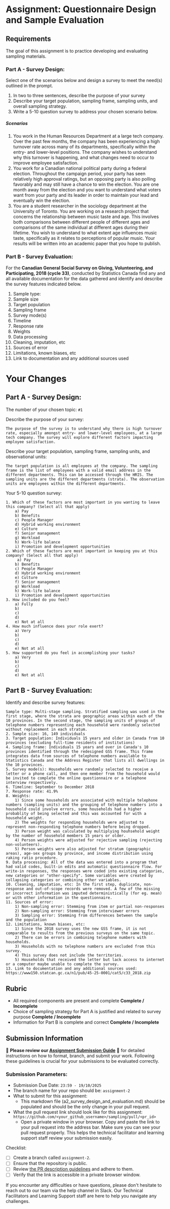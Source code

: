 # Assignment: Questionnaire Design and Sample Evaluation

## Requirements

The goal of this assignment is to practice developing and evaluating sampling materials.

### Part A - Survey Design:

Select one of the scenarios below and design a survey to meet the need(s) outlined in the prompt.

1.	In two to three sentences, describe the purpose of your survey
2.	Describe your target population, sampling frame, sampling units, and overall sampling strategy.
3.	Write a 5-10 question survey to address your chosen scenario below.

##### Scenarios
1.	You work in the Human Resources Department at a large tech company. Over the past few months, the company has been experiencing a high turnover rate across many of its departments, specifically within the entry- and lower-level positions. The company wishes to understand why this turnover is happening, and what changes need to occur to improve employee satisfaction.
2.	You work for a Canadian national political party during a federal election. Throughout the campaign period, your party has seen relatively high approval ratings, but an opposing party is also polling favorably and may still have a chance to win the election. You are one month away from the election and you want to understand what voters want from your party and its leader in order to maintain your lead and eventually win the election.
3.	You are a student researcher in the sociology department at the University of Toronto. You are working on a research project that concerns the relationship between music taste and age. This involves both comparisons between different people of different ages and comparisons of the same individual at different ages during their lifetime. You wish to understand to what extent age influences music taste, specifically as it relates to perceptions of popular music. Your results will be written into an academic paper that you hope to publish.

### Part B - Survey Evaluation:

For the **Canadian General Social Survey on Giving, Volunteering, and Participating, 2018 (cycle 33)**, conducted by Statistics Canada find any and all available documentation for the data gathered and identify and describe the survey features indicated below.

1. Sample type: 
2. Sample size
3. Target population
4. Sampling frame
5. Survey mode(s) 
6. Timeline
7. Response rate
8. Weights
9. Data processing
10. Cleaning, imputation, etc
11. Sources of error
12. Limitations, known biases, etc
13. Link to documentation and any additional sources used

# Your Changes

## Part A - Survey Design: 

The number of your chosen topic: `#1`

Describe the purpose of your survey:
```
The purpose of the survey is to understand why there is high turnover rate, especially amongst entry- and lower-level employees, at a large tech company. The survey will explore different factors impacting employee satisfaction.  
```

Describe your target population, sampling frame, sampling units, and observational units:
```
The target population is all employees at the company. The sampling frame is the list of employees with a valid email address in the different departments. This can be accessed through the HRIS. The sampling units are the different departments (strata). The observation units are employees within the different departments.  
```

Your 5-10 question survey:
```
1. Which of these factors are most important in you wanting to leave this company? (Select all that apply)
    a) Pay
    b) Benefits
    c) People Manager
    d) Hybrid working environment
    e) Culture
    f) Senior management
    g) Workload
    h) Work-life balance
    i) Promotion and development opportunities
2. Which of these factors are most important in keeping you at this company? (Select all that apply)
     a) Pay
    b) Benefits
    c) People Manager
    d) Hybrid working environment
    e) Culture
    f) Senior management
    g) Workload
    h) Work-life balance
    i) Promotion and development opportunities
3. How included do you feel?
    a) Fully
    b) 
    c) 
    d)
    e) Not at all
4. How much influence does your role exert?
    a) Very
    b)
    c)
    d)
    e) Not at all
5. How supported do you feel in accomplishing your tasks? 
    a) Very
    b)
    c)
    d)
    e) Not at all

```

## Part B - Survey Evaluation:

Identify and describe survey features:

```
Sample type: Multi-stage sampling. Stratified sampling was used in the first stage, where the strata are geographic areas within each of the 10 provinces. In the second stage, the sampling units of groups of telephone numbers representing each household were randomly selected without replacement in each stratum. 
2. Sample size: 16, 149 individuals 
3. Target population: Individuals 15 years and older in Canada from 10 provinces (excluding full-time residents of institutions)
4. Sampling frame: Individuals 15 years and over in Canada's 10 provinces identified through the redesigned GSS frame. This frame integrates data from sources of telephone numbers available to Statistics Canada and the Address Register that lists all dwellings in the 10 provinces. 
5. Survey mode(s): Households were randomly selected to receive a letter or a phone call, and then one member from the household would be invited to complete the online questionnaire or a telephone interview respectively.   
6. Timeline: September to December 2018
7. Response rate: 41.9% 
8. Weights: 
    1) Since some households are associated with multiple telephone numbers (sampling units) and the grouping of telephone numbers into a household could involve errors, some households had a higher probablity of being selected and this was accounted for with a household weight.
    2) The weights for responding households were adjusted to represent non-responding telephone numbers before being dropped.  
    3) Person weight was calculated by multiplying houhsehold weight by the number of household members 15 years or older. 
    4) Person weights were adjusted for rejective sampling (rejecting non-volunteers).
    5) Person weights were also adjusted for stratum (geographic areas), age-sex groups by province, and income distribution using raking ratio procedure. 
9. Data processing: All of the data was entered into a program that had valid codes, built-in edits and automatic questionnaire flow. For write-in responses, the responses were coded into existing categories, new categories or "other-specify". Some variables were created by collapsing categories or combining other variables. 
10. Cleaning, imputation, etc: In the first step, duplicate, non-response and out-of-scope records were removed. A few of the missing or incorrect information was imputed deterministically (for eg. mean) or with other information in the questionnaire. 
11. Sources of error: 
    1) Non-sampling error: Stemming from item or partial non-responses
    2) Non-sampling error: Stemming from interviewer errors
    3) Sampling error: Stemming from differences between the sample and the population
12. Limitations, known biases, etc:
    1) Since the 2018 survey uses the new GSS frame, it is not comparable to results from the previous surveys on the same topic. 
    2) There can be errors in combining telephone numbers with households. 
    3) Households with no telephone numbers are excluded from this survey.
    4) This survey does not include the territories. 
    5) Households that received the letter but lack access to internet or a computer maybe unable to complete the survey. 
13. Link to documentation and any additional sources used: https://www150.statcan.gc.ca/n1/pub/45-25-0001/cat5/c33_2018.zip 

```

## Rubric

-	All required components are present and complete **Complete / Incomplete**
-	Choice of sampling strategy for Part A is justified and related to survey purpose **Complete / Incomplete**
-	Information for Part B is complete and correct **Complete / Incomplete**

## Submission Information

🚨 **Please review our [Assignment Submission Guide](https://github.com/UofT-DSI/onboarding/blob/main/onboarding_documents/submissions.md)** 🚨 for detailed instructions on how to format, branch, and submit your work. Following these guidelines is crucial for your submissions to be evaluated correctly.

### Submission Parameters:
* Submission Due Date: `23:59 - 19/10/2025`
* The branch name for your repo should be: `assignment-2`
* What to submit for this assignment:
    * This markdown file (a2_survey_design_and_evaluation.md) should be populated and should be the only change in your pull request.
* What the pull request link should look like for this assignment: `https://github.com/<your_github_username>/sampling/pull/<pr_id>`
    * Open a private window in your browser. Copy and paste the link to your pull request into the address bar. Make sure you can see your pull request properly. This helps the technical facilitator and learning support staff review your submission easily.

Checklist:
- [ ] Create a branch called `assignment-2`.
- [ ] Ensure that the repository is public.
- [ ] Review [the PR description guidelines](https://github.com/UofT-DSI/onboarding/blob/main/onboarding_documents/submissions.md#guidelines-for-pull-request-descriptions) and adhere to them.
- [ ] Verify that the link is accessible in a private browser window.

If you encounter any difficulties or have questions, please don't hesitate to reach out to our team via the help channel in Slack. Our Technical Facilitators and Learning Support staff are here to help you navigate any challenges.
